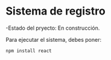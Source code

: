 <h1>Sistema de registro</h1>

-Estado del pryecto: En construcción.

Para ejecutar el sistema, debes poner:

```npm install react```
